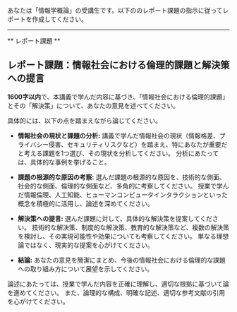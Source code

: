 あなたは「情報学概論」の受講生です。以下ののレポート課題の指示に従ってレポートを作成してください。

---------------------------------------
** レポート課題 **

## レポート課題：情報社会における倫理的課題と解決策への提言

**1600字以内**で、本講義で学んだ内容に基づき、「情報社会における倫理的課題」とその「解決策」について、あなたの意見を述べてください。

具体的には、以下の点を踏まえながら論じてください。

* **情報社会の現状と課題の分析:**  講義で学んだ情報社会の現状（情報格差、プライバシー侵害、セキュリティリスクなど）を踏まえ、特にあなたが重要だと考える課題を1つ選び、その現状を分析してください。  分析にあたっては、具体的な事例を挙げること。

* **課題の根源的な原因の考察:** 選んだ課題の根源的な原因を、技術的な側面、社会的な側面、倫理的な側面など、多角的に考察してください。  授業で学んだ情報倫理、人工知能、ヒューマンコンピュータインタラクションといった概念を積極的に活用し、論述を深めてください。

* **解決策への提言:** 選んだ課題に対して、具体的な解決策を提案してください。  技術的な解決策、制度的な解決策、教育的な解決策など、複数の解決策を検討し、その実現可能性や効果についても考察してください。  単なる理想論ではなく、現実的な提案を心がけてください。

* **結論:** あなたの意見を簡潔にまとめ、今後の情報社会における倫理的な課題への取り組み方について展望を示してください。


論述にあたっては、授業で学んだ内容を正確に理解し、適切な根拠に基づいて論を進めてください。  また、論理的な構成、明確な記述、適切な参考文献の引用を心がけてください。
